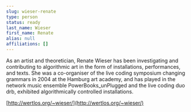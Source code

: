 ```yaml
---
slug: wieser-renate
type: person
status: ready
last_name: Wieser
first_name: Renate
alias: null
affiliations: []
---
```


As an artist and theoretician, Renate Wieser has been investigating and contributing to algorithmic art in the form of installations, performances, and texts. She was a co-organiser of the live coding symposium changing grammars in 2004 at the Hamburg art academy, and has played in the network music ensemble PowerBooks_unPlugged and the live coding duo drb, exhibited algorithmically controlled installations.

[http://wertlos.org/~wieser/](http://wertlos.org/~wieser/)